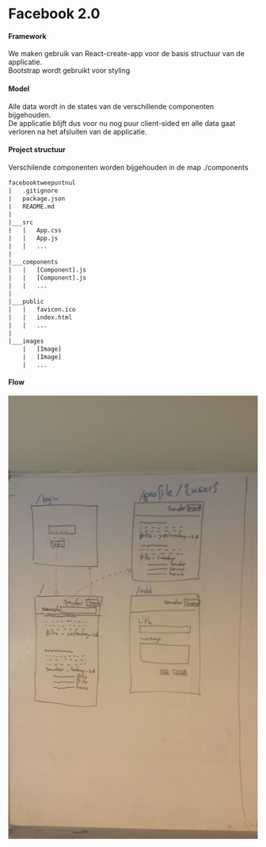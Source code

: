 # Facebook 2.0
#### Framework
We maken gebruik van React-create-app voor de basis structuur van de applicatie.<br>
Bootstrap wordt gebruikt voor styling

#### Model
Alle data wordt in de states van de verschillende componenten bijgehouden. 
<br>De applicatie blijft dus voor nu nog puur client-sided en alle data gaat verloren na het afsluiten van de applicatie.

#### Project structuur
Verschilende componenten worden bijgehouden in de map ./components
```
facebooktweepuntnul
|   .gitignore
|   package.json
|   README.md
|
|___src
|   |   App.css
|   |   App.js
|   |   ...
|
|___components
|   |   [Component].js
|   |   [Component].js
|   |   ...
|
|___public
|   |   favicon.ico
|   |   index.html
|   |   ...
|    
|___images
    |   [Image]
    |   [Image]
    |   ...    
```

#### Flow
![alt text](./images/IMG_20170317_130347.jpg "Logo Title Text 1")
